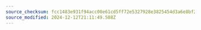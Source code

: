 ```yaml
---
source_checksum: fcc1483e931f94acc00e61cd5ff72e5327928e3825454d3a6e8bf2e279081bbf
source_modified: 2024-12-12T21:11:49.588Z
---
```


